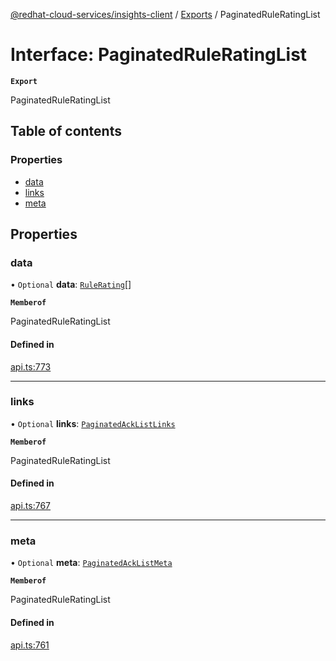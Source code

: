[@redhat-cloud-services/insights-client](../README.md) / [Exports](../modules.md) / PaginatedRuleRatingList

# Interface: PaginatedRuleRatingList

**`Export`**

PaginatedRuleRatingList

## Table of contents

### Properties

- [data](PaginatedRuleRatingList.md#data)
- [links](PaginatedRuleRatingList.md#links)
- [meta](PaginatedRuleRatingList.md#meta)

## Properties

### data

• `Optional` **data**: [`RuleRating`](RuleRating.md)[]

**`Memberof`**

PaginatedRuleRatingList

#### Defined in

[api.ts:773](https://github.com/RedHatInsights/javascript-clients/blob/main/packages/insights/api.ts#L773)

___

### links

• `Optional` **links**: [`PaginatedAckListLinks`](PaginatedAckListLinks.md)

**`Memberof`**

PaginatedRuleRatingList

#### Defined in

[api.ts:767](https://github.com/RedHatInsights/javascript-clients/blob/main/packages/insights/api.ts#L767)

___

### meta

• `Optional` **meta**: [`PaginatedAckListMeta`](PaginatedAckListMeta.md)

**`Memberof`**

PaginatedRuleRatingList

#### Defined in

[api.ts:761](https://github.com/RedHatInsights/javascript-clients/blob/main/packages/insights/api.ts#L761)
